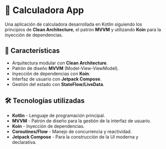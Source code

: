 # 📱 Calculadora App

Una aplicación de calculadora desarrollada en Kotlin siguiendo los principios de **Clean Architecture**, el patrón **MVVM** y utilizando **Koin** para la inyección de dependencias.

## 🚀 Características

- Arquitectura modular con **Clean Architecture**.
- Patrón de diseño **MVVM** (Model-View-ViewModel).
- Inyección de dependencias con **Koin**.
- Interfaz de usuario con **Jetpack Compose**.
- Gestión del estado con **StateFlow/LiveData**.

## 🛠️ Tecnologías utilizadas

- **Kotlin** - Lenguaje de programación principal.
- **MVVM** - Patrón de diseño para la gestión de la interfaz de usuario.
- **Koin** - Inyección de dependencias.
- **Coroutines/Flow** - Manejo de concurrencia y reactividad.
- **Jetpack Compose** - Para la construcción de la UI moderna y declarativa.

